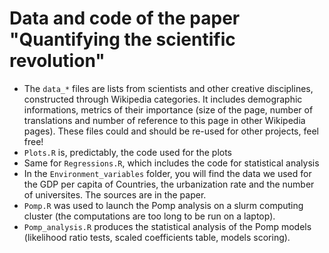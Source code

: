 # Data and code of the paper "Quantifying the scientific revolution"

* The `data_*` files are lists from scientists and other creative disciplines, constructed through Wikipedia categories. It includes demographic informations, metrics of their importance (size of the page, number of translations and number of reference to this page in other Wikipedia pages). These files could and should be re-used for other projects, feel free! 
* `Plots.R` is, predictably, the code used for the plots
* Same for `Regressions.R`, which includes the code for statistical analysis
* In the `Environment_variables` folder, you will find the data we used for the GDP per capita of Countries, the urbanization rate and the number of universites. The sources are in the paper.
* `Pomp.R` was used to launch the Pomp analysis on a slurm computing cluster (the computations are too long to be run on a laptop). 
* `Pomp_analysis.R` produces the statistical analysis of the Pomp models (likelihood ratio tests, scaled coefficients table, models scoring).
